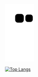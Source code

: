 
![Snake animation](https://github.com/madushadhanushka/github-readme/blob/output/github-contribution-snake.svg)

[![Top Langs](https://github-readme-stats.vercel.app/api/top-langs/?username=AlexThry&theme=transparent)](https://github.com/AlexThry/github-readme-stats)
